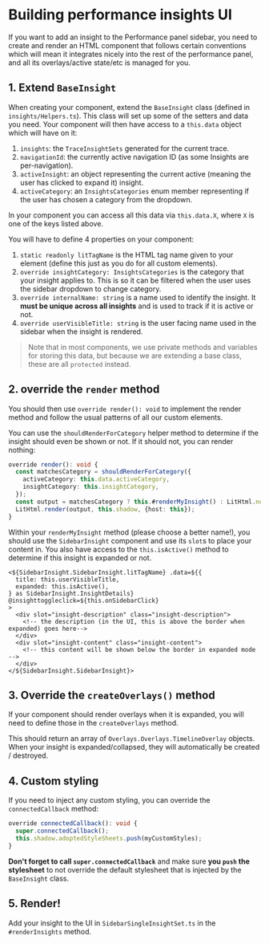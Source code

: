 # Building performance insights UI

If you want to add an insight to the Performance panel sidebar, you need to create and render an HTML component that follows certain conventions which will mean it integrates nicely into the rest of the performance panel, and all its overlays/active state/etc is managed for you.

## 1. Extend `BaseInsight`

When creating your component, extend the `BaseInsight` class (defined in `insights/Helpers.ts`). This class will set up some of the setters and data you need. Your component will then have access to a `this.data` object which will have on it:

1. `insights`: the `TraceInsightSets` generated for the current trace.
2. `navigationId`: the currently active navigation ID (as some Insights are per-navigation).
3. `activeInsight`: an object representing the current active (meaning the user has clicked to expand it) insight.
4. `activeCategory`: an `InsightsCategories` enum member representing if the user has chosen a category from the dropdown.

In your component you can access all this data via `this.data.X`, where `X` is one of the keys listed above.

You will have to define 4 properties on your component:

1. `static readonly litTagName` is the HTML tag name given to your element (define this just as you do for all custom elements).
2. `override insightCategory: InsightsCategories` is the category that your insight applies to. This is so it can be filtered when the user uses the sidebar dropdown to change category.
3. `override internalName: string` is a name used to identify the insight. It **must be unique across all insights** and is used to track if it is active or not.
4. `override userVisibleTitle: string` is the user facing name used in the sidebar when the insight is rendered.

> Note that in most components, we use private methods and variables for storing this data, but because we are extending a base class, these are all `protected` instead.

## 2. override the `render` method

You should then use `override render(): void` to implement the render method and follow the usual patterns of all our custom elements.

You can use the `shouldRenderForCategory` helper method to determine if the insight should even be shown or not. If it should not, you can render nothing:

```ts
override render(): void {
  const matchesCategory = shouldRenderForCategory({
    activeCategory: this.data.activeCategory,
    insightCategory: this.insightCategory,
  });
  const output = matchesCategory ? this.#renderMyInsight() : LitHtml.nothing;
  LitHtml.render(output, this.shadow, {host: this});
}
```

Within your `renderMyInsight` method (please choose a better name!), you should use the `SidebarInsight` component and use its `slot`s to place your content in. You also have access to the `this.isActive()` method to determine if this insight is expanded or not.

```
<${SidebarInsight.SidebarInsight.litTagName} .data=${{
  title: this.userVisibleTitle,
  expanded: this.isActive(),
} as SidebarInsight.InsightDetails}
@insighttoggleclick=${this.onSidebarClick}
>
  <div slot="insight-description" class="insight-description">
    <!-- the description (in the UI, this is above the border when expanded) goes here-->
  </div>
  <div slot="insight-content" class="insight-content">
    <!-- this content will be shown below the border in expanded mode -->
  </div>
</${SidebarInsight.SidebarInsight}>
```

## 3. Override the `createOverlays()` method

If your component should render overlays when it is expanded, you will need to define those in the `createOverlays` method.

This should return an array of `Overlays.Overlays.TimelineOverlay` objects. When your insight is expanded/collapsed, they will automatically be created / destroyed.

## 4. Custom styling

If you need to inject any custom styling, you can override the `connectedCallback` method:

```ts
override connectedCallback(): void {
  super.connectedCallback();
  this.shadow.adoptedStyleSheets.push(myCustomStyles);
}
```

**Don't forget to call `super.connectedCallback`** and make sure **you `push` the stylesheet** to not override the default stylesheet that is injected by the `BaseInsight` class.

## 5. Render!

Add your insight to the UI in `SidebarSingleInsightSet.ts` in the `#renderInsights` method.
